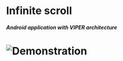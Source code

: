﻿Infinite scroll
================
##### Android application with VIPER architecture


# ![Demonstration](https://github.com/DevCorvette/infinite-scroll/blob/master/demonstration.gif)


